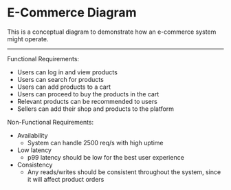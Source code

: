  
# E-Commerce Diagram
This is a conceptual diagram to demonstrate how an e-commerce system might operate.

---

Functional Requirements:
- Users can log in and view products
- Users can search for products
- Users can add products to a cart
- Users can proceed to buy the products in the cart
- Relevant products can be recommended to users
- Sellers can add their shop and products to the platform

Non-Functional Requirements:
- Availability
  - System can handle 2500 req/s with high uptime
- Low latency
  - p99 latency should be low for the best user experience
- Consistency
  - Any reads/writes should be consistent throughout the system, since it will affect product orders
